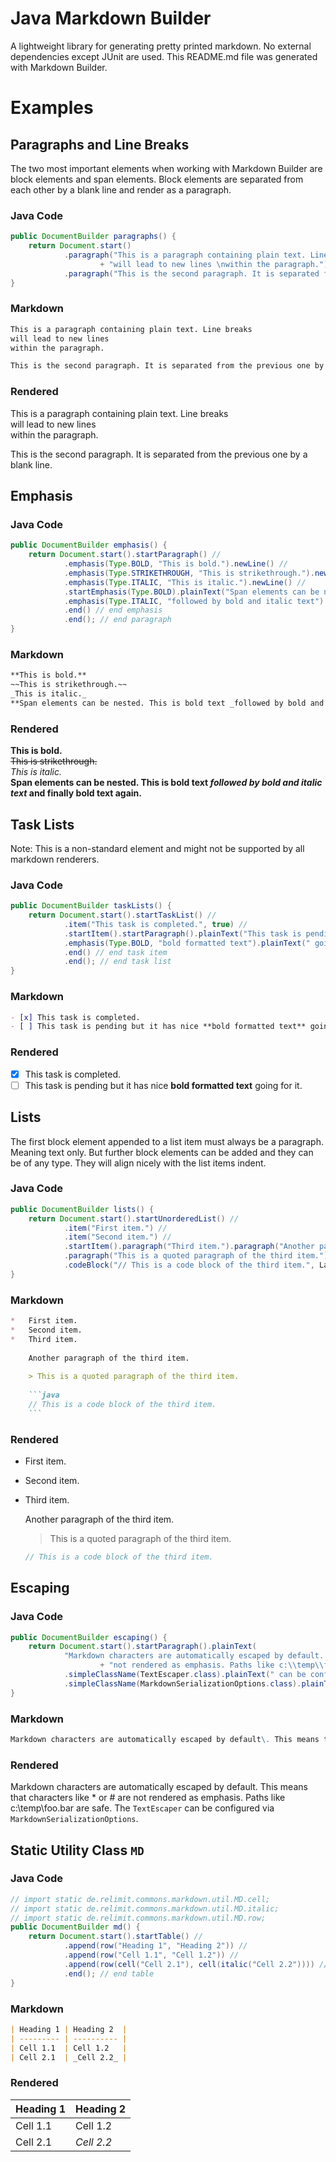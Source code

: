 Java Markdown Builder
=====================

A lightweight library for generating pretty printed markdown. No external dependencies except JUnit are used. This README.md file was generated with Markdown Builder.

Examples
========

Paragraphs and Line Breaks
--------------------------

The two most important elements when working with Markdown Builder are block elements and span elements. Block elements are separated from each other by a blank line and render as a paragraph.

### Java Code

```java
public DocumentBuilder paragraphs() {
	return Document.start()
			.paragraph("This is a paragraph containing plain text. Line breaks \n"
					+ "will lead to new lines \nwithin the paragraph.")
			.paragraph("This is the second paragraph. It is separated from the previous one " + "by a blank line.");
}
```

### Markdown

```markdown
This is a paragraph containing plain text. Line breaks   
will lead to new lines   
within the paragraph.

This is the second paragraph. It is separated from the previous one by a blank line.
```

### Rendered

This is a paragraph containing plain text. Line breaks   
will lead to new lines   
within the paragraph.

This is the second paragraph. It is separated from the previous one by a blank line.

Emphasis
--------

### Java Code

```java
public DocumentBuilder emphasis() {
	return Document.start().startParagraph() //
			.emphasis(Type.BOLD, "This is bold.").newLine() //
			.emphasis(Type.STRIKETHROUGH, "This is strikethrough.").newLine() //
			.emphasis(Type.ITALIC, "This is italic.").newLine() //
			.startEmphasis(Type.BOLD).plainText("Span elements can be nested. This is bold text ")
			.emphasis(Type.ITALIC, "followed by bold and italic text").plainText(" and finally bold text again.")
			.end() // end emphasis
			.end(); // end paragraph
}
```

### Markdown

```markdown
**This is bold.**  
~~This is strikethrough.~~  
_This is italic._  
**Span elements can be nested. This is bold text _followed by bold and italic text_ and finally bold text again.**
```

### Rendered

**This is bold.**  
~~This is strikethrough.~~  
_This is italic._  
**Span elements can be nested. This is bold text _followed by bold and italic text_ and finally bold text again.**

Task Lists
----------

Note: This is a non-standard element and might not be supported by all markdown renderers.

### Java Code

```java
public DocumentBuilder taskLists() {
	return Document.start().startTaskList() //
			.item("This task is completed.", true) //
			.startItem().startParagraph().plainText("This task is pending but it has nice ")
			.emphasis(Type.BOLD, "bold formatted text").plainText(" going for it.").end() // end paragraph
			.end() // end task item
			.end(); // end task list
}
```

### Markdown

```markdown
- [x] This task is completed.
- [ ] This task is pending but it has nice **bold formatted text** going for it.
```

### Rendered

- [x] This task is completed.
- [ ] This task is pending but it has nice **bold formatted text** going for it.

Lists
-----

The first block element appended to a list item must always be a paragraph. Meaning text only. But further block elements can be added and they can be of any type. They will align nicely with the list items indent.

### Java Code

```java
public DocumentBuilder lists() {
	return Document.start().startUnorderedList() //
			.item("First item.") //
			.item("Second item.") //
			.startItem().paragraph("Third item.").paragraph("Another paragraph of the third item.").quote()
			.paragraph("This is a quoted paragraph of the third item.").unquote()
			.codeBlock("// This is a code block of the third item.", Language.JAVA).end().end();
}
```

### Markdown

```markdown
*   First item.
*   Second item.
*   Third item.
    
    Another paragraph of the third item.
    
    > This is a quoted paragraph of the third item.
    
    ```java
    // This is a code block of the third item.
    ```
```

### Rendered

*   First item.
*   Second item.
*   Third item.
    
    Another paragraph of the third item.
    
    > This is a quoted paragraph of the third item.
    
    ```java
    // This is a code block of the third item.
    ```

Escaping
--------

### Java Code

```java
public DocumentBuilder escaping() {
	return Document.start().startParagraph().plainText(
			"Markdown characters are automatically escaped by default. This means that characters like * or # are "
					+ "not rendered as emphasis. Paths like c:\\temp\\foo.bar are safe. The ")
			.simpleClassName(TextEscaper.class).plainText(" can be configured via ")
			.simpleClassName(MarkdownSerializationOptions.class).plainText(".").end();
}
```

### Markdown

```markdown
Markdown characters are automatically escaped by default\. This means that characters like \* or \# are not rendered as emphasis\. Paths like c:\\temp\\foo\.bar are safe\. The ``` TextEscaper ``` can be configured via ``` MarkdownSerializationOptions ```\.
```

### Rendered

Markdown characters are automatically escaped by default. This means that characters like * or # are not rendered as emphasis. Paths like c:\temp\foo.bar are safe. The ``` TextEscaper ``` can be configured via ``` MarkdownSerializationOptions ```.

Static Utility Class `MD`
-------------------------

### Java Code

```java
// import static de.relimit.commons.markdown.util.MD.cell;
// import static de.relimit.commons.markdown.util.MD.italic;
// import static de.relimit.commons.markdown.util.MD.row;
public DocumentBuilder md() {
	return Document.start().startTable() //
			.append(row("Heading 1", "Heading 2")) //
			.append(row("Cell 1.1", "Cell 1.2")) //
			.append(row(cell("Cell 2.1"), cell(italic("Cell 2.2")))) //
			.end(); // end table
}
```

### Markdown

```markdown
| Heading 1 | Heading 2  |
| --------- | ---------- |
| Cell 1.1  | Cell 1.2   |
| Cell 2.1  | _Cell 2.2_ |
```

### Rendered

| Heading 1 | Heading 2  |
| --------- | ---------- |
| Cell 1.1  | Cell 1.2   |
| Cell 2.1  | _Cell 2.2_ |